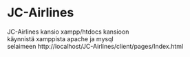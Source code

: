 # JC-Airlines

JC-Airlines kansio xampp/htdocs kansioon <br>
käynnistä xamppista apache ja mysql <br>
selaimeen http://localhost/JC-Airlines/client/pages/Index.html  <br>
